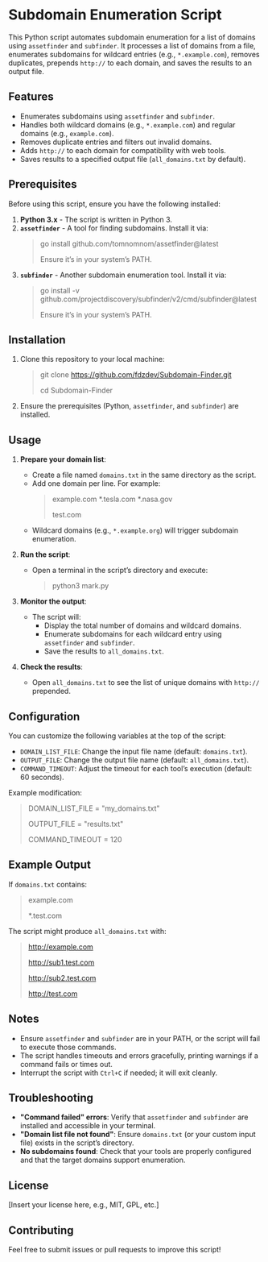 # Subdomain Enumeration Script

This Python script automates subdomain enumeration for a list of domains using `assetfinder` and `subfinder`. It processes a list of domains from a file, enumerates subdomains for wildcard entries (e.g., `*.example.com`), removes duplicates, prepends `http://` to each domain, and saves the results to an output file.

## Features
- Enumerates subdomains using `assetfinder` and `subfinder`.
- Handles both wildcard domains (e.g., `*.example.com`) and regular domains (e.g., `example.com`).
- Removes duplicate entries and filters out invalid domains.
- Adds `http://` to each domain for compatibility with web tools.
- Saves results to a specified output file (`all_domains.txt` by default).

## Prerequisites
Before using this script, ensure you have the following installed:
1. **Python 3.x** - The script is written in Python 3.
2. **`assetfinder`** - A tool for finding subdomains. Install it via:
   > go install github.com/tomnomnom/assetfinder@latest
   >
   > Ensure it’s in your system’s PATH.
3. **`subfinder`** - Another subdomain enumeration tool. Install it via:
   > go install -v github.com/projectdiscovery/subfinder/v2/cmd/subfinder@latest
   >
   > Ensure it’s in your system’s PATH.

## Installation
1. Clone this repository to your local machine:
   > git clone https://github.com/fdzdev/Subdomain-Finder.git
   >
   > cd Subdomain-Finder
2. Ensure the prerequisites (Python, `assetfinder`, and `subfinder`) are installed.

## Usage
1. **Prepare your domain list**:
   - Create a file named `domains.txt` in the same directory as the script.
   - Add one domain per line. For example:
     > example.com
     > *.tesla.com
     > *.nasa.gov
     >
     > test.com
   - Wildcard domains (e.g., `*.example.org`) will trigger subdomain enumeration.

2. **Run the script**:
   - Open a terminal in the script’s directory and execute:
     > python3 mark.py

3. **Monitor the output**:
   - The script will:
     - Display the total number of domains and wildcard domains.
     - Enumerate subdomains for each wildcard entry using `assetfinder` and `subfinder`.
     - Save the results to `all_domains.txt`.

4. **Check the results**:
   - Open `all_domains.txt` to see the list of unique domains with `http://` prepended.

## Configuration
You can customize the following variables at the top of the script:
- `DOMAIN_LIST_FILE`: Change the input file name (default: `domains.txt`).
- `OUTPUT_FILE`: Change the output file name (default: `all_domains.txt`).
- `COMMAND_TIMEOUT`: Adjust the timeout for each tool’s execution (default: 60 seconds).

Example modification:
   > DOMAIN_LIST_FILE = "my_domains.txt"
   >
   > OUTPUT_FILE = "results.txt"
   >
   > COMMAND_TIMEOUT = 120

## Example Output
If `domains.txt` contains:
   > example.com
   >
   > *.test.com

The script might produce `all_domains.txt` with:
   > http://example.com
   >
   > http://sub1.test.com
   >
   > http://sub2.test.com
   >
   > http://test.com

## Notes
- Ensure `assetfinder` and `subfinder` are in your PATH, or the script will fail to execute those commands.
- The script handles timeouts and errors gracefully, printing warnings if a command fails or times out.
- Interrupt the script with `Ctrl+C` if needed; it will exit cleanly.

## Troubleshooting
- **"Command failed" errors**: Verify that `assetfinder` and `subfinder` are installed and accessible in your terminal.
- **"Domain list file not found"**: Ensure `domains.txt` (or your custom input file) exists in the script’s directory.
- **No subdomains found**: Check that your tools are properly configured and that the target domains support enumeration.

## License
[Insert your license here, e.g., MIT, GPL, etc.]

## Contributing
Feel free to submit issues or pull requests to improve this script!
